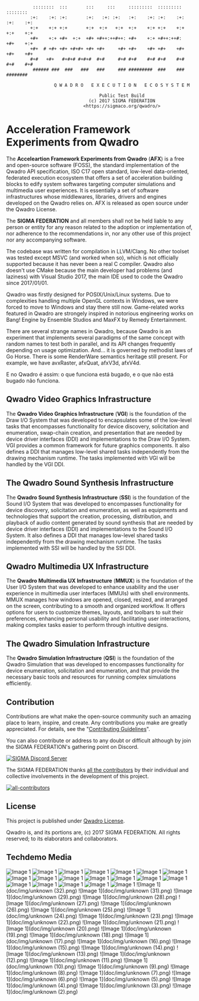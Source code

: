 ```

          ::::::::  :::       :::     :::     :::::::::  :::::::::   ::::::::
         :+:    :+: :+:       :+:   :+: :+:   :+:    :+: :+:    :+: :+:    :+:
         +:+    +:+ +:+       +:+  +:+   +:+  +:+    +:+ +:+    +:+ +:+    +:+
         +#+    +:+ +#+  +:+  +#+ +#++:++#++: +#+    +:+ +#++:++#:  +#+    +:+
         +#+  # +#+ +#+ +#+#+ +#+ +#+     +#+ +#+    +#+ +#+    +#+ +#+    +#+
         #+#   +#+   #+#+# #+#+#  #+#     #+# #+#    #+# #+#    #+# #+#    #+#
          ###### ###  ###   ###   ###     ### #########  ###    ###  ########

                  Q W A D R O   E X E C U T I O N   E C O S Y S T E M

                                   Public Test Build
                               (c) 2017 SIGMA FEDERATION
                             <https://sigmaco.org/qwadro/>

```

# Acceleration Framework Experiments from Qwadro
The **Acceleartion Framework Experiments from Qwadro** (**AFX**) is a free and open-source software (FOSS), the standard implementation of the Qwadro API specification, ISO C17 open standard, low-level data-oriented, federated execution ecosystem that offers a set of acceleration building blocks to edify system softwares targeting computer simulations and multimedia user experiences. It is essentially a set of software infrastructures whose middlewares, libraries, drivers and engines developed on the Qwadro relies on. AFX is released as open source under the Qwadro License.

The **SIGMA FEDERATION** and all members shall not be held liable to any person or entity for any reason related to the adoption or implementation of, nor adherence to the recommendations in, nor any other use of this project nor any accompanying software.

The codebase was written for compilation in LLVM/Clang. No other toolset was tested except MSVC (and worked when so), which is not officially supported because it has never been a real C compiler. Qwadro also doesn't use CMake because the main developer had problems (and laziness) with Visual Studio 2017, the main IDE used to code the Qwadro since 2017/01/01.

Qwadro was firstly designed for POSIX/Unix/Linux systems. Due to complexities handling multiple OpenGL contexts in Windows, we were forced to move to Windows and stay there still now. Game-related works featured in Qwadro are strongely inspired in notorious engineering works on Bang! Engine by Ensemble Studios and MaxFX by Remedy Entertainment.

There are several strange names in Qwadro, because Qwadro is an experiment that implements several paradigms of the same concept with random names to test both in parallel, and its API changes frequently depending on usage optimization. And... it is governed by methodist laws of Go Horse.
There is some RenderWare semantics heritage still present. For example, we have avxRaster, afxQuat, afxV3d, afxV4d.

E no Qwadro é assim: o que funciona está bugado, e o que não está bugado não funciona.

## Qwadro Video Graphics Infrastructure
The **Qwadro Video Graphics Infrastructure** (**VGI**) is the foundation of the Draw I/O System that was developed to encapsulates some of the low-level tasks that encompasses functionality for device discovery, solicitation and enumeration, swap-chain creation, and presentation that are needed by device driver interfaces (DDI) and implementations to the Draw I/O System. VGI provides a common framework for future graphics components. It also defines a DDI that manages low-level shared tasks independently from the drawing mechanism runtime. The tasks implemented with VGI will be handled by the VGI DDI.

## The Qwadro Sound Synthesis Infrastructure
The **Qwadro Sound Synthesis Infrastructure** (**SSI**) is the foundation of the Sound I/O System that was developed to encompasses functionality for device discovery, solicitation and enumeration, as well as equipments and technologies that support the creation, processing, distribution, and playback of audio content generated by sound synthesis that are needed by device driver interfaces (DDI) and implementations to the Sound I/O System. It also defines a DDI that manages low-level shared tasks independently from the drawing mechanism runtime. The tasks implemented with SSI will be handled by the SSI DDI.

## Qwadro Multimedia UX Infrastructure
The **Qwadro Multimedia UX Infrastructure** (**MMUX**) is the foundation of the User I/O System that was developed to enhance usability and the user experience in multimedia user interfaces (MMUIs) with shell environments. MMUX manages how windows are opened, closed, resized, and arranged on the screen, contributing to a smooth and organized workflow. It offers options for users to customize themes, layouts, and toolbars to suit their preferences, enhancing personal usability and facilitating user interactions, making complex tasks easier to perform through intuitive designs.

## The Qwadro Simulation Infrastructure
The **Qwadro Simulation Infrastructure** (**QSI**) is the foundation of the Qwadro Simulation that was developed to encompasses functionality for device enumeration, solicitation and enumeration, and that provide the necessary basic tools and resources for running complex simulations efficiently.

## Contribution

Contributions are what make the open-source community such an amazing place to learn, inspire, and create. Any contributions you make are greatly appreciated. For details, see the "[Contributing Guidelines][contribute-guide]".

You can also contribute or address to any doubt or difficult although by join the SIGMA FEDERATION's gathering point on Discord.

[![SIGMA Discord Server](https://discord.com/api/guilds/349379672351571969/widget.png?style=banner2)](https://sigmaco.org/discord)

The SIGMA FEDERATION thanks [all the contributors][contributors] by their individual and collective involvements in the development of this project.

[![all-contributors](https://contrib.rocks/image?repo=sigmaco/afx&columns=16)][contributors]

## License

This project is published under [Qwadro License][license].

Qwadro is, and its portions are, (c) 2017 SIGMA FEDERATION. All rights reserved; to its elaborators and collaborators.

[license]: https://github.com/sigmaco/afx/blob/master/LICENSE.txt
[contributors]: https://github.com/sigmaco/afx/graphs/contributors
[contribute-guide]: https://github.com/sigmaco/afx/blob/master/docs/CONTRIBUTING.md

## Techdemo Media

![Image 1](doc/img/ScreenShot_20200401222851.png)
![Image 1](doc/img/ScreenShot_20200322030852.png)
![Image 1](doc/img/ScreenShot_20200314032422.png)
![Image 1](doc/img/ScreenShot_20200314032338.png)
![Image 1](doc/img/ScreenShot_20200314032134.png)
![Image 1](doc/img/ScreenShot_20200314032048.png)
![Image 1](doc/img/ScreenShot_20200228000223.png)
![Image 1](doc/img/ScreenShot_20191117124129.png)
![Image 1](doc/img/ScreenShot_20191014011409.png)
![Image 1](doc/img/ScreenShot_20191005214808.png)
![Image 1](doc/img/ScreenShot_20191003014004.png)
![Image 1](doc/img/ScreenShot_20191003013922.png)
![Image 1](doc/img/ScreenShot_20191003013841.png)
![Image 1](doc/img/ScreenShot_20191003013830.png)
![Image 1](doc/img/ScreenShot_20190912204603.png)
![Image 1](doc/img/ScreenShot_20190912204537.png)
![Image 1](doc/img/ScreenShot_20190912204452.png)
![Image 1](doc/img/ScreenShot_20190912204331.png)
![Image 1](doc/img/ScreenShot_20190912204311.png)
![Image 1](doc/img/unknown (32).png)
![Image 1](doc/img/unknown (31).png)
![Image 1](doc/img/unknown (29).png)
![Image 1](doc/img/unknown (28).png)
![Image 1](doc/img/unknown (27).png)
![Image 1](doc/img/unknown (26).png)
![Image 1](doc/img/unknown (25).png)
![Image 1](doc/img/unknown (24).png)
![Image 1](doc/img/unknown (23).png)
![Image 1](doc/img/unknown (22).png)
![Image 1](doc/img/unknown (21).png)
![Image 1](doc/img/unknown (20).png)
![Image 1](doc/img/unknown (19).png)
![Image 1](doc/img/unknown (18).png)
![Image 1](doc/img/unknown (17).png)
![Image 1](doc/img/unknown (16).png)
![Image 1](doc/img/unknown (15).png)
![Image 1](doc/img/unknown (14).png)
![Image 1](doc/img/unknown (13).png)
![Image 1](doc/img/unknown (12).png)
![Image 1](doc/img/unknown (11).png)
![Image 1](doc/img/unknown (10).png)
![Image 1](doc/img/unknown (9).png)
![Image 1](doc/img/unknown (8).png)
![Image 1](doc/img/unknown (7).png)
![Image 1](doc/img/unknown (6).png)
![Image 1](doc/img/unknown (5).png)
![Image 1](doc/img/unknown (4).png)
![Image 1](doc/img/unknown (3).png)
![Image 1](doc/img/unknown (2).png)
